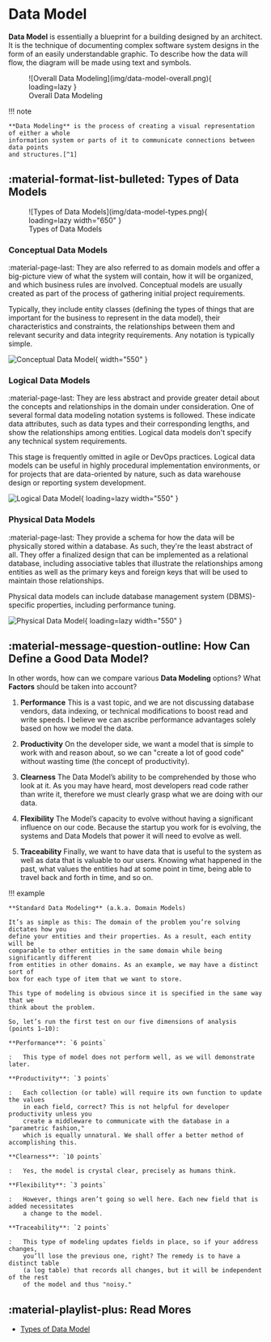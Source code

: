 # Data Model

**Data Model** is essentially a blueprint for a building designed by an architect.
It is the technique of documenting complex software system designs in the form of
an easily understandable graphic. To describe how the data will flow, the diagram
will be made using text and symbols.

<figure markdown="span">
  ![Overall Data Modeling](img/data-model-overall.png){ loading=lazy }
  <figcaption>Overall Data Modeling</figcaption>
</figure>

!!! note

    **Data Modeling** is the process of creating a visual representation of either a whole
    information system or parts of it to communicate connections between data points
    and structures.[^1]

## :material-format-list-bulleted: Types of Data Models

<figure markdown="span">
  ![Types of Data Models](img/data-model-types.png){ loading=lazy width="650" }
  <figcaption>Types of Data Models</figcaption>
</figure>

### Conceptual Data Models

:material-page-last: They are also referred to as domain models and offer a
big-picture view of what the system will contain, how it will be organized,
and which business rules are involved.
Conceptual models are usually created as part of the process of gathering initial
project requirements.

Typically, they include entity classes (defining the types of things that are
important for the business to represent in the data model), their characteristics
and constraints, the relationships between them and relevant security
and data integrity requirements. Any notation is typically simple.

![Conceptual Data Model](img/data-model-conceptual.png){ width="550" }

### Logical Data Models

:material-page-last: They are less abstract and provide greater detail about the
concepts and relationships in the domain under consideration.
One of several formal data modeling notation
systems is followed. These indicate data attributes, such as data types and
their corresponding lengths, and show the relationships among entities.
Logical data models don't specify any technical system requirements.

This stage is frequently omitted in agile or DevOps practices.
Logical data models can be useful in highly procedural implementation environments,
or for projects that are data-oriented by nature, such as data warehouse design
or reporting system development.

![Logical Data Model](img/data-model-logical.png){ loading=lazy width="550" }

### Physical Data Models

:material-page-last: They provide a schema for how the data will be physically
stored within a database.
As such, they're the least abstract of all. They offer a finalized design that
can be implemented as a relational database, including associative tables that
illustrate the relationships among entities as well as the primary keys and
foreign keys that will be used to maintain those relationships.

Physical data models can include database management system (DBMS)-specific properties,
including performance tuning.

![Physical Data Model](img/data-model-physical.png){ loading=lazy width="550" }

## :material-message-question-outline: How Can Define a Good Data Model?

In other words, how can we compare various **Data Modeling** options?
What **Factors** should be taken into account?

1. **Performance**
   This is a vast topic, and we are not discussing database vendors, data indexing,
   or technical modifications to boost read and write speeds. I believe we can
   ascribe performance advantages solely based on how we model the data.

2. **Productivity**
   On the developer side, we want a model that is simple to work with and reason about,
   so we can "create a lot of good code" without wasting time (the concept of productivity).

3. **Clearness**
   The Data Model’s ability to be comprehended by those who look at it. As you may
   have heard, most developers read code rather than write it, therefore we must
   clearly grasp what we are doing with our data.

4. **Flexibility**
   The Model’s capacity to evolve without having a significant influence on our code.
   Because the startup you work for is evolving, the systems and Data Models that
   power it will need to evolve as well.

5. **Traceability**
   Finally, we want to have data that is useful to the system as well as data that
   is valuable to our users. Knowing what happened in the past, what values the
   entities had at some point in time, being able to travel back and forth in time,
   and so on.

!!! example

    **Standard Data Modeling** (a.k.a. Domain Models)

    It’s as simple as this: The domain of the problem you’re solving dictates how you
    define your entities and their properties. As a result, each entity will be
    comparable to other entities in the same domain while being significantly different
    from entities in other domains. As an example, we may have a distinct sort of
    box for each type of item that we want to store.

    This type of modeling is obvious since it is specified in the same way that we
    think about the problem.

    So, let’s run the first test on our five dimensions of analysis (points 1–10):

    **Performance**: `6 points`

    :   This type of model does not perform well, as we will demonstrate later.

    **Productivity**: `3 points`

    :   Each collection (or table) will require its own function to update the values
        in each field, correct? This is not helpful for developer productivity unless you
        create a middleware to communicate with the database in a "parametric fashion,"
        which is equally unnatural. We shall offer a better method of accomplishing this.

    **Clearness**: `10 points`

    :   Yes, the model is crystal clear, precisely as humans think.

    **Flexibility**: `3 points`

    :   However, things aren’t going so well here. Each new field that is added necessitates
        a change to the model.

    **Traceability**: `2 points`

    :   This type of modeling updates fields in place, so if your address changes,
        you’ll lose the previous one, right? The remedy is to have a distinct table
        (a log table) that records all changes, but it will be independent of the rest
        of the model and thus "noisy."

## :material-playlist-plus: Read Mores

- [Types of Data Model](https://hevodata.com/learn/types-of-data-model/)

[^1]: [:simple-ibm: What is data modeling?](https://www.ibm.com/topics/data-modeling/)
